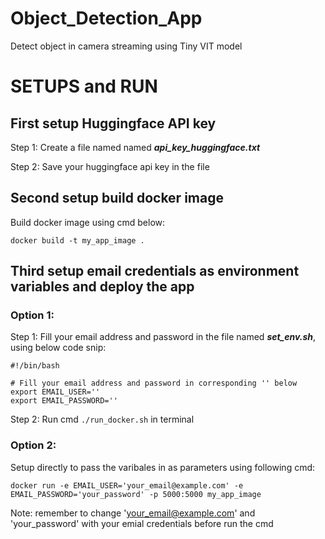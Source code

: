 # Object_Detection_App
Detect object in camera streaming using Tiny VIT model

# SETUPS and RUN
## First setup Huggingface API key
Step 1: Create a file named named ***api_key_huggingface.txt***

Step 2: Save your huggingface api key in the file 

## Second setup build docker image
Build docker image using cmd below:
```
docker build -t my_app_image .
```

## Third setup email credentials as environment variables and deploy the app
### Option 1: 
Step 1: Fill your email address and password in the file named ***set_env.sh***, using below code snip:
```
#!/bin/bash

# Fill your email address and password in corresponding '' below
export EMAIL_USER=''
export EMAIL_PASSWORD=''  
```
Step 2: Run cmd `./run_docker.sh` in terminal

### Option 2:
Setup directly to pass the varibales in as parameters using following cmd:

```
docker run -e EMAIL_USER='your_email@example.com' -e EMAIL_PASSWORD='your_password' -p 5000:5000 my_app_image
```

Note: remember to change 'your_email@example.com' and 'your_password' with your emial credentials before run the cmd

